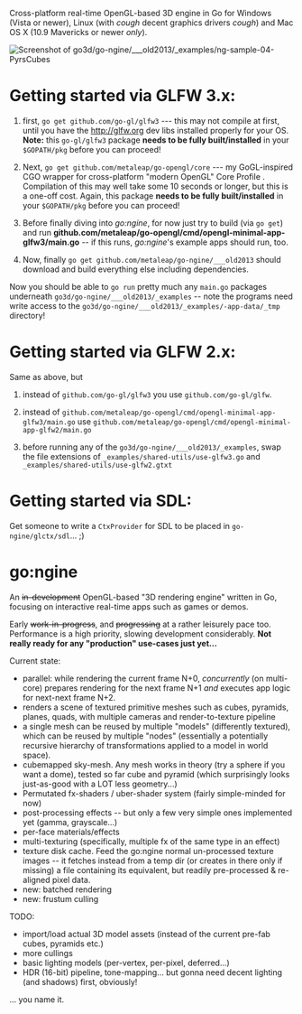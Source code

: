 Cross-platform real-time OpenGL-based 3D engine in Go for Windows (Vista or newer), Linux (with *cough* decent graphics drivers *cough*) and Mac OS X (10.9 Mavericks or newer *only*).

![ Screenshot of go3d/go-ngine/___old2013/_examples/ng-sample-04-PyrsCubes ](https://dl.dropboxusercontent.com/u/136375/img/screens/go-ngine.png)


Getting started via GLFW 3.x:
=============================

1. first, `go get github.com/go-gl/glfw3` --- this may not compile at first, until you have the http://glfw.org dev libs installed properly for your OS. **Note:** this `go-gl/glfw3` package **needs to be fully built/installed** in your `$GOPATH/pkg` before you can proceed!

2. Next,  `go get github.com/metaleap/go-opengl/core` --- my GoGL-inspired CGO wrapper for cross-platform "modern OpenGL" Core Profile . Compilation of this may well take some 10 seconds or longer, but this is a one-off cost. Again, this package **needs to be fully built/installed** in your `$GOPATH/pkg` before you can proceed!

3. Before finally diving into *go:ngine*, for now just try to build (via `go get`) and run **github.com/metaleap/go-opengl/cmd/opengl-minimal-app-glfw3/main.go** -- if this runs, *go:ngine*'s example apps should run, too.

4. Now, finally `go get github.com/metaleap/go-ngine/___old2013` should download and build everything else including dependencies.

Now you should be able to `go run` pretty much any `main.go` packages underneath `go3d/go-ngine/___old2013/_examples` -- note the programs need write access to the `go3d/go-ngine/___old2013/_examples/-app-data/_tmp` directory!


Getting started via GLFW 2.x:
=============================

Same as above, but

1. instead of `github.com/go-gl/glfw3` you use `github.com/go-gl/glfw`.

3. instead of `github.com/metaleap/go-opengl/cmd/opengl-minimal-app-glfw3/main.go` use `github.com/metaleap/go-opengl/cmd/opengl-minimal-app-glfw2/main.go`

4. before running any of the `go3d/go-ngine/___old2013/_examples`, swap the file extensions of `_examples/shared-utils/use-glfw3.go` and `_examples/shared-utils/use-glfw2.gtxt`


Getting started via SDL:
========================

Get someone to write a `CtxProvider` for SDL to be placed in `go-ngine/glctx/sdl`...  ;)


go:ngine
========

An ~~in-development~~ OpenGL-based "3D rendering engine" written in Go, focusing on interactive real-time apps such as games or demos.

Early ~~work-in-progress~~, and ~~progressing~~ at a rather leisurely pace too. Performance is a high priority, slowing development considerably. **Not really ready for any "production" use-cases just yet...**

Current state:

- parallel: while rendering the current frame N+0, *concurrently* (on multi-core) prepares rendering for the next frame N+1 *and* executes app logic for next-next frame N+2.
- renders a scene of textured primitive meshes such as cubes, pyramids, planes, quads, with multiple cameras and render-to-texture pipeline
- a single mesh can be reused by multiple "models" (differently textured), which can be reused by multiple "nodes" (essentially a potentially recursive hierarchy of transformations applied to a model in world space).
- cubemapped sky-mesh. Any mesh works in theory (try a sphere if you want a dome), tested so far cube and pyramid (which surprisingly looks just-as-good with a LOT less geometry...)
- Permutated fx-shaders / uber-shader system (fairly simple-minded for now)
- post-processing effects -- but only a few very simple ones implemented yet (gamma, grayscale...)
- per-face materials/effects
- multi-texturing (specifically, multiple fx of the same type in an effect)
- texture disk cache. Feed the go:ngine normal un-processed texture images -- it fetches instead from a temp dir (or creates in there only if missing) a file containing its equivalent, but readily pre-processed & re-aligned pixel data.
- new: batched rendering
- new: frustum culling

TODO:

- import/load actual 3D model assets (instead of the current pre-fab cubes, pyramids etc.)
- more cullings
- basic lighting models (per-vertex, per-pixel, deferred...)
- HDR (16-bit) pipeline, tone-mapping... but gonna need decent lighting (and shadows) first, obviously!

... you name it.
